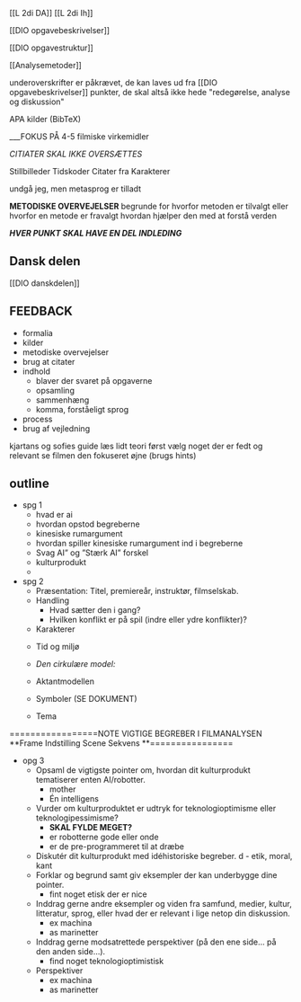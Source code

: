 [[L 2di DA]] [[L 2di Ih]]

[[DIO opgavebeskrivelser]]

[[DIO opgavestruktur]]

[[Analysemetoder]]

underoverskrifter er påkrævet, de kan laves ud fra [[DIO opgavebeskrivelser]] punkter, de skal altså ikke hede "redegørelse, analyse og diskussion"

APA kilder (BibTeX)

___FOKUS PÅ 4-5 filmiske virkemidler 

_CITIATER SKAL IKKE OVERSÆTTES_

Stillbilleder 
Tidskoder
Citater fra Karakterer

undgå jeg, men metasprog er tilladt 

**METODISKE OVERVEJELSER**
begrunde for hvorfor metoden er tilvalgt eller hvorfor en metode er fravalgt
hvordan hjælper den med at forstå verden

***HVER PUNKT SKAL HAVE EN DEL INDLEDING***

## Dansk delen
[[DIO danskdelen]]

## FEEDBACK
- formalia
- kilder 
- metodiske overvejelser
- brug at citater
- indhold
	- blaver der svaret på opgaverne
	- opsamling
	- sammenhæng
	- komma, forståeligt sprog
- process 
- brug af vejledning


kjartans og sofies guide
læs lidt teori først
vælg noget der er fedt og relevant 
se filmen den fokuseret øjne
(brugs hints)






## outline
- spg 1
	- hvad er ai
	- hvordan opstod begreberne 
	- kinesiske rumargument 
	- hvordan spiller kinesiske rumargument ind i begreberne
	- Svag AI” og ”Stærk AI” forskel
	- kulturprodukt 
	- 
- spg 2
	- Præsentation: Titel, premiereår, instruktør, filmselskab.
	- Handling
		+ Hvad sætter den i gang?
		+ Hvilken konflikt er på spil (indre eller ydre konflikter)?
	+ Karakterer
	- Tid og miljø

	- *Den cirkulære model:*
	- Aktantmodellen
	- Symboler (SE DOKUMENT)
	- Tema

=================NOTE
VIGTIGE BEGREBER I FILMANALYSEN
**Frame
Indstilling
Scene
Sekvens
**================
- opg 3
	- Opsaml de vigtigste pointer om, hvordan dit kulturprodukt tematiserer enten AI/robotter.
		- mother
		- Én intelligens
	- Vurder om kulturproduktet er udtryk for teknologioptimisme eller teknologipessimisme?
		- **SKAL FYLDE MEGET?**
		- er robotterne gode eller onde
		- er de pre-programmeret til at dræbe
	- Diskutér dit kulturprodukt med idéhistoriske begreber.
	d	- etik, moral, kant
	- Forklar og begrund samt giv eksempler der kan underbygge dine pointer.
		- fint noget etisk der er nice
	- Inddrag gerne andre eksempler og viden fra samfund, medier, kultur, litteratur, sprog, eller hvad der er relevant i lige netop din diskussion.
		- ex machina
		- as marinetter
	- Inddrag gerne modsatrettede perspektiver (på den ene side… på den anden side…).
		- find noget teknologioptimistisk
	- Perspektiver
		- ex machina
		- as marinetter